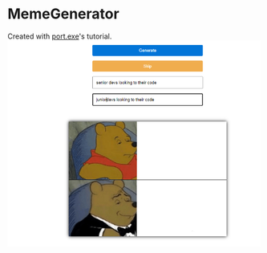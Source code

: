 # MemeGenerator
Created with [port.exe](https://www.youtube.com/c/PortEXE)'s tutorial.
![alt text](./1.png)
